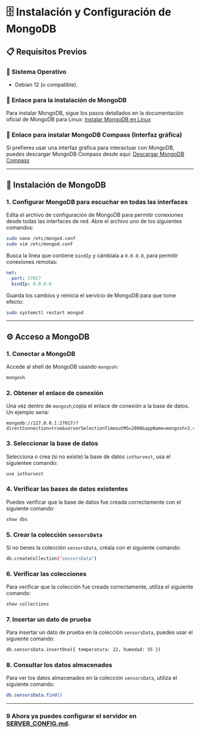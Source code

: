 
# 🗄️ Instalación y Configuración de MongoDB

## 📋 Requisitos Previos
### 🔹 Sistema Operativo
- Debian 12 (o compatible).

### 🔹 Enlace para la instalación de MongoDB
Para instalar MongoDB, sigue los pasos detallados en la documentación oficial de MongoDB para Linux:
[Instalar MongoDB en Linux](https://www.mongodb.com/docs/manual/administration/install-on-linux/)

### 🔹 Enlace para instalar MongoDB Compass (Interfaz gráfica)
Si prefieres usar una interfaz gráfica para interactuar con MongoDB, puedes descargar MongoDB Compass desde aquí:
[Descargar MongoDB Compass](https://www.mongodb.com/try/download/compass)

---

## 🚀 Instalación de MongoDB
### 1. **Configurar MongoDB para escuchar en todas las interfaces**
Edita el archivo de configuración de MongoDB para permitir conexiones desde todas las interfaces de red. Abre el archivo uno de los siguientes comandos:
```sh
sudo nano /etc/mongod.conf
sudo vim /etc/mongod.conf
```

Busca la línea que contiene `bindIp` y cámbiala a `0.0.0.0`, para permitir conexiones remotas:
```yaml
net:
  port: 27017
  bindIp: 0.0.0.0
```

Guarda los cambios y reinicia el servicio de MongoDB para que tome efecto:
```sh
sudo systemctl restart mongod
```

---

## ⚙️ Acceso a MongoDB
### 1. **Conectar a MongoDB**
Accede al shell de MongoDB usando `mongosh`:
```sh
mongosh
```

### 2. **Obtener el enlace de conexión**
Una vez dentro de `mongosh`,copia el enlace de conexión a la base de datos. Un ejemplo sería:
```
mongodb://127.0.0.1:27017/?directConnection=true&serverSelectionTimeoutMS=2000&appName=mongosh+2.4.2
```

### 3. **Seleccionar la base de datos**
Selecciona  o crea (si no existe) la base de datos `iotharvest`, usa el siguientee comando:
```sh
use iotharvest
```

### 4. **Verificar las bases de datos existentes**
Puedes verificar que la base de datos fue creada correctamente con el siguiente comando:
```sh
show dbs
```

### 5. **Crear la colección `sensorsData`**
Si no tienes la colección `sensorsData`, créala con el siguiente comando:
```sh
db.createCollection("sensorsData")
```

### 6. **Verificar las colecciones**
Para verificar que la colección fue creada correctamente, utiliza el siguiente comando:
```sh
show collections
```

### 7. **Insertar un dato de prueba**
Para insertar un dato de prueba en la colección `sensorsData`, puedes usar el siguiente comando:
```sh
db.sensorsData.insertOne({ temperatura: 22, humedad: 55 })
```

### 8. **Consultar los datos almacenados**
Para ver los datos almacenados en la colección `sensorsData`, utiliza el siguiente comando:
```sh
db.sensorsData.find()
```

---

### 9 **Ahora ya puedes configurar el servidor en [SERVER_CONFIG.md](./SERVER_CONFIG.md).**


